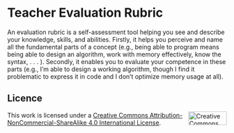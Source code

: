 Teacher Evaluation Rubric
=========================

An evaluation rubric is a self-assessment tool helping you see and describe your knowledge, skills, and abilities. Firstly, it helps you perceive and name all the fundamental parts of a concept (e.g., being able to program means being able to design an algorithm, work with memory effectively, know the syntax, . . . ). Secondly, it enables you to evaluate your competence in these parts (e.g., I’m able to design a working algorithm, though I find it problematic to express it in code and I don’t optimize memory usage at all). 

## Licence

<img align="right" width="88" height="31" src="https://i.creativecommons.org/l/by-nc-sa/4.0/88x31.png" alt="Creative Commons Licence BY NC SA 4.0" title="Creative Commons Licence BY NC SA 4.0">

This work is licensed under a [Creative Commons Attribution-NonCommercial-ShareAlike 4.0 International License](https://creativecommons.org/licenses/by-nc-sa/4.0/).

